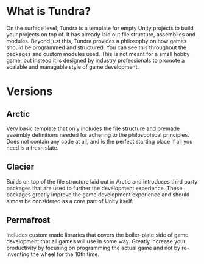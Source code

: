# What is Tundra?
On the surface level, Tundra is a template for empty Unity projects to build your projects on top of. It has already laid out file structure, assemblies and modules. Beyond just this, Tundra provides a philosophy on how games should be programmed and structured. You can see this throughout the packages and custom modules used. This is not meant for a small hobby game, but instead it is designed by industry professionals to promote a scalable and managable style of game development.

# Versions
## Arctic
Very basic template that only includes the file structure and premade assembly definitions needed for adhering to the philosophical principles. Does not contain any code at all, and is the perfect starting place if all you need is a fresh slate.

## Glacier
Builds on top of the file structure laid out in Arctic and introduces third party packages that are used to further the development experience. These packages greatly improve the game development experience and should almost be considered as a core part of Unity itself.

## Permafrost
Includes custom made libraries that covers the boiler-plate side of game development that all games will use in some way. Greatly increase your productivity by focusing on programming the actual game and not by re-inventing the wheel for the 10th time. 

